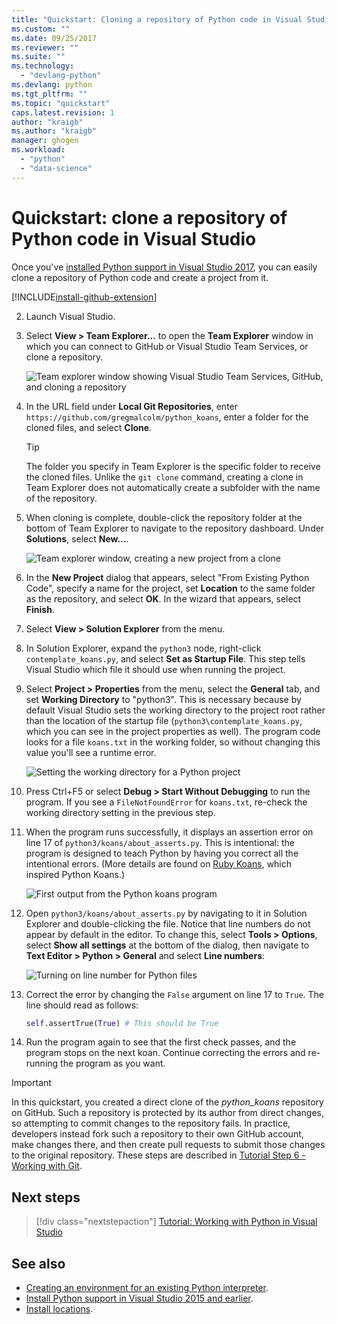 ```yaml
---
title: "Quickstart: Cloning a repository of Python code in Visual Studio | Microsoft Docs"
ms.custom: ""
ms.date: 09/25/2017
ms.reviewer: ""
ms.suite: ""
ms.technology: 
  - "devlang-python"
ms.devlang: python
ms.tgt_pltfrm: ""
ms.topic: "quickstart"
caps.latest.revision: 1
author: "kraigb"
ms.author: "kraigb"
manager: ghogen
ms.workload: 
  - "python"
  - "data-science"
---
```


# Quickstart: clone a repository of Python code in Visual Studio

Once you've [installed Python support in Visual Studio 2017](installing-python-support-in-visual-studio.md), you can easily clone a repository of Python code and create a project from it.

[!INCLUDE[install-github-extension](includes/install-github-extension.md)]

2. Launch Visual Studio.

3. Select **View > Team Explorer...** to open the **Team Explorer** window in which you can connect to GitHub or Visual Studio Team Services, or clone a repository.

    ![Team explorer window showing Visual Studio Team Services, GitHub, and cloning a repository](media/team-explorer.png)

4. In the URL field under **Local Git Repositories**, enter `https://github.com/gregmalcolm/python_koans`, enter a folder for the cloned files, and select **Clone**.

    > [!Tip]
    > The folder you specify in Team Explorer is the specific folder to receive the cloned files. Unlike the `git clone` command, creating a clone in Team Explorer does not automatically create a subfolder with the name of the repository.

5. When cloning is complete, double-click the repository folder at the bottom of Team Explorer to navigate to the repository dashboard. Under **Solutions**, select **New...**.

    ![Team explorer window, creating a new project from a clone](media/team-explorer-new-project.png)

6. In the **New Project** dialog that appears, select "From Existing Python Code", specify a name for the project, set **Location** to the same folder as the repository, and select **OK**. In the wizard that appears, select **Finish**.

7. Select **View > Solution Explorer** from the menu.

8. In Solution Explorer, expand the `python3` node, right-click `contemplate_koans.py`, and select **Set as Startup File**. This step tells Visual Studio which file it should use when running the project.

9. Select **Project > Properties** from the menu, select the **General** tab, and set **Working Directory** to "python3". This is necessary because by default Visual Studio sets the working directory to the project root rather than the location of the startup file (`python3\contemplate_koans.py`, which you can see in the project properties as well). The program code looks for a file `koans.txt` in the working folder, so without changing this value you'll see a runtime error.

    ![Setting the working directory for a Python project](media/projects-set-working-directory.png)

10. Press Ctrl+F5 or select **Debug > Start Without Debugging** to run the program. If you see a `FileNotFoundError` for `koans.txt`, re-check the working directory setting in the previous step.

11. When the program runs successfully, it displays an assertion error on line 17 of `python3/koans/about_asserts.py`. This is intentional: the program is designed to teach Python by having you correct all the intentional errors. (More details are found on [Ruby Koans](http://rubykoans.com/), which inspired Python Koans.)

    ![First output from the Python koans program](media/koans-output.png)

12. Open `python3/koans/about_asserts.py` by navigating to it in Solution Explorer and double-clicking the file. Notice that line numbers do not appear by default in the editor. To change this, select **Tools > Options**, select **Show all settings** at the bottom of the dialog, then navigate to **Text Editor > Python > General** and select **Line numbers**:

    ![Turning on line number for Python files](media/options-general-line-numbers.png)

13. Correct the error by changing the `False` argument on line 17 to `True`. The line should read as follows:

    ```python
    self.assertTrue(True) # This should be True
    ```

14. Run the program again to see that the first check passes, and the program stops on the next koan. Continue correcting the errors and re-running the program as you want.

> [!Important]
> In this quickstart, you created a direct clone of the *python_koans* repository on GitHub. Such a repository is protected by its author from direct changes, so attempting to commit changes to the repository fails. In practice, developers instead fork such a  repository to their own GitHub account, make changes there, and then create pull requests to submit those changes to the original repository. These steps are described in [Tutorial Step 6 - Working with Git](tutorial-working-with-python-in-visual-studio-step-06-working-with-git.md).

## Next steps

> [!div class="nextstepaction"]
> [Tutorial: Working with Python in Visual Studio](tutorial-working-with-python-in-visual-studio-step-01-create-project.md)

## See also

- [Creating an environment for an existing Python interpreter](managing-python-environments-in-visual-studio.md#creating-an-environment-for-an-existing-interpreter).
- [Install Python support in Visual Studio 2015 and earlier](installing-python-support-in-visual-studio.md).
- [Install locations](installing-python-support-in-visual-studio.md#install-locations).
